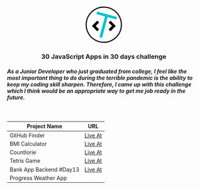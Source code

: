 <p align="center">
  <img src='./assets/logo-light.png' align="center" alt="My Logo">
</p>
<h3 align="center">30 JavaScript Apps in 30 days challenge</h3>
<h5>As a Junior Developer who just graduated from college, I feel like the most important thing to do during the terrible pandemic is the ability to keep my coding skill sharpen. Therefore, I came up with this challenge which I think would be an appropriate way to get me job ready in the future.</h5>
<br>
<table>
  <thead>
    <tr>
      <th>Project Name</th>
      <th>URL</th>
    </tr>
  </thead>
  <tbody>
    <tr>
      <td>GitHub Finder</td>
      <td><a href="https://github-finder-six.now.sh/" target="_blank" rel="noopener noreferrer">Live At</a></td>
    </tr>
    <tr>
	<td>BMI Calculator</td>
	<td><a href="https://bmi-calculator-eosin.now.sh/" target="_blank" rel="noopener noreferrer">Live At</a></td>
    </tr>
     <tr>
	<td>Countlorie</td>
	<td><a href="https://countlorie.now.sh" target="_blank" rel="noopener noreferrer">Live At</a></td>
    </tr>
     <tr>
	<td>Tetris Game</td>
	<td><a href="https://tetris-gilt.now.sh/" target="_blank" rel="noopener noreferrer">Live At</a></td>
    </tr>
    <tr>
	<td>Bank App Backend #Day13</td>
	<td><a href="https://github.com/tylrtnguyen/bank-app-backend" target="_blank" rel="noopener noreferrer">Live At</a></td>
    </tr>
    <tr>
        <td>Progress Weather App</td>
        <td><a href="https://weather-app-gray.now.sh/" target="_blank" rel$
    </tr>
  </tbody>
</table>

